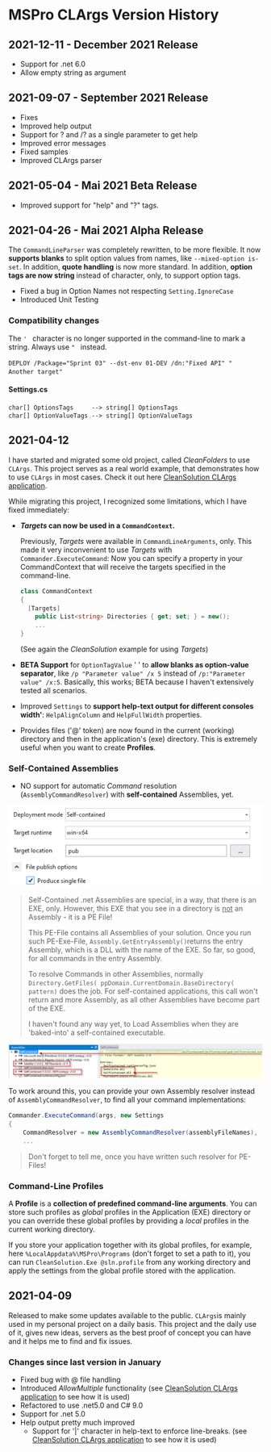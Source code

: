 # MSPro CLArgs Version History


## 2021-12-11 - December 2021 Release

* Support for .net 6.0
* Allow empty string as argument

## 2021-09-07 - September 2021 Release

* Fixes
* Improved help output
* Support for ? and /? as a single parameter to get help
* Improved error messages
* Fixed samples
* Improved CLArgs parser

## 2021-05-04 - Mai 2021 Beta Release

* Improved support for "help" and "?" tags.

## 2021-04-26 - Mai 2021 Alpha Release 

The `CommandLineParser` was completely rewritten, to be more flexible. It now **supports blanks** to split option values from names, like `--mixed-option is-set`.  In addition, **quote handling** is now more standard.  In addition, **option tags are now string** instead of character, only, to support option tags. 

* Fixed a bug in Option Names not respecting `Setting.IgnoreCase`
* Introduced Unit Testing

### Compatibility changes

The `' ` character is no longer supported in the command-line to mark a string. Always use `" ` instead.

`DEPLOY /Package="Sprint 03" --dst-env 01-DEV /dn:"Fixed API" "  Another target"`

#### Settings.cs

```
char[] OptionsTags     --> string[] OptionsTags
char[] OptionValueTags --> string[] OptionValueTags
```

## 2021-04-12

I have started and migrated some old project, called *CleanFolders* to use `CLArgs`. This project serves as a real world example, that demonstrates how to use `CLArgs` in most cases. Check it out here [CleanSolution CLArgs application](https://github.com/msc4266/CleanSolution).

While migrating this project, I recognized some limitations, which I have fixed immediately:

* ***Targets* can now be used in a `CommandContext`.**
  
  Previously, *Targets* were available in `CommandLineArguments`, only. This made it very inconvenient to use *Targets* with `Commander.ExecuteCommand`:
  Now you can specify a property in your CommandContext that will receive the targets specified in the command-line.
  
  ```csharp
  class CommandContext
  {
  	[Targets]
      public List<string> Directories { get; set; } = new();
      ...
  }
  ```
    (See again the *CleanSolution* example for using *Targets*)
  
* **BETA Support** for `OptionTagValue` '  ' to **allow blanks as option-value separator**, like `/p "Parameter value" /x 5` instead of `/p:"Parameter value" /x:5`.
  Basically, this works; BETA because I haven't extensively tested all scenarios.
  
* Improved `Settings` to **support help-text output for different consoles width'**: `HelpAlignColumn` and `HelpFullWidth` properties.

* Provides files ('@' token) are now found in the current (working) directory and then in the application's (exe) directory. This is extremely useful when you want to create **Profiles**.

### Self-Contained Assemblies

* NO support for automatic *Command* resolution (`AssemblyCommandResolver`) with **self-contained** Assemblies, yet.

![image-20210412144502887](README.assets/image-20210412144502887.png)

  > Self-Contained .net Assemblies are special, in a way, that there is an EXE, only. However, this EXE that you see in a directory is <u>not</u> an Assembly - it is a PE File! 
  >
  > This PE-File contains all Assemblies of your solution. Once you run such PE-Exe-File, `Assembly.GetEntryAssembly()`returns the entry Assembly, which is a DLL with the name of the EXE. So far, so good, for all commands in the entry Assembly.
  >
  > To resolve Commands in other Assemblies, normally `Directory.GetFiles( ppDomain.CurrentDomain.BaseDirectory( pattern)` does the job. For self-contained applications, this call won't return and more Assembly, as all other Assemblies have become part of the EXE.
  >
  > I haven't found any way yet, to Load Assemblies when they are 'baked-into' a self-contained executable.

![image-20210412144845517](README.assets/image-20210412144845517.png)

To work around this, you can provide your own Assembly resolver instead of `AssemblyCommandResolver`, to find all your command implementations:

```csharp
Commander.ExecuteCommand(args, new Settings
{
	CommandResolver = new AssemblyCommandResolver(assemblyFileNames),
    ...
```

> Don't forget to tell me, once you have written such resolver for PE-Files!

### Command-Line Profiles

A **Profile** is a **collection of predefined command-line arguments**. You can store such profiles as *global* profiles in the Application (EXE) directory or you can override these global profiles by providing a *local* profiles in the current working directory.

If you store your application together with its global profiles, for example, here
`%LocalAppdata%\MSPro\Programs` (don't forget to set a path to it), you can run `CleanSolution.Exe @sln.profile`  from any working directory and apply the settings from the global profile stored with the application.

## 2021-04-09

Released to make some updates available to the public. `CLArgs`is mainly used in my personal project on a daily basis. This project and the daily use of it, gives new ideas, servers as the best proof of concept you can have and it helps me to find and fix issues.

### Changes since last version in January

* Fixed bug with @ file handling
* Introduced *AllowMultiple* functionality
  (see [CleanSolution CLArgs application](https://github.com/msc4266/CleanSolution/blob/main/src/CleanSolution.Command/CommandContext.cs) to see how it is used)
* Refactored to use .net5.0 and C# 9.0
* Support for .net 5.0
* Help output pretty much improved
  * Support for '|' character in help-text to enforce line-breaks.
    (see [CleanSolution CLArgs application](https://github.com/msc4266/CleanSolution/blob/main/src/CleanSolution.Command/CommandContext.cs) to see how it is used)

